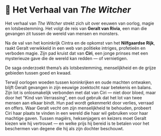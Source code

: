 # 📖 Het Verhaal van *The Witcher*

Het verhaal van *The Witcher* strekt zich uit over eeuwen van oorlog, magie en lotsbestemming. Het volgt de reis van **Geralt van Rivia**, een man die gevangen zit tussen de wereld van mensen en monsters.

Na de val van het koninkrijk Cintra en de opkomst van het **Nilfgaardse Rijk**, raakt Geralt verwikkeld in een web van politieke intriges, profetieën en verboden magie. Zijn pad kruist dat van **Ciri**, een jonge prinses met een mysterieuze gave die de wereld kan redden — of vernietigen.

De saga onderzoekt thema’s als lotsbestemming, menselijkheid en de grijze gebieden tussen goed en kwaad.

Terwijl oorlogen woeden tussen koninkrijken en oude machten ontwaken, blijft Geralt gevangen in zijn eeuwige zoektocht naar betekenis en balans. Zijn lot is onlosmakelijk verbonden met dat van Ciri — niet door bloed, maar door het “Kind van Verrassing”, een oud gebruik dat het lot van twee mensen aan elkaar bindt.
Hun pad wordt gekenmerkt door verlies, verraad en offers. Waar Geralt vecht om zijn menselijkheid te behouden, probeert Ciri haar plaats te vinden in een wereld die haar wil gebruiken voor haar machtige gaven.
Tussen magiërs, heksenjagers en keizers moet Geralt kiezen wie hij vertrouwt — en welke prijs hij bereid is te betalen voor het beschermen van degene die hij als zijn dochter beschouwt.